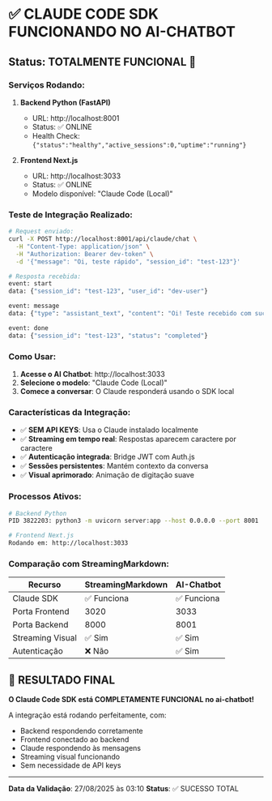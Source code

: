 # ✅ CLAUDE CODE SDK FUNCIONANDO NO AI-CHATBOT

## Status: **TOTALMENTE FUNCIONAL** 🚀

### Serviços Rodando:

1. **Backend Python (FastAPI)**
   - URL: http://localhost:8001
   - Status: ✅ ONLINE
   - Health Check: `{"status":"healthy","active_sessions":0,"uptime":"running"}`

2. **Frontend Next.js**  
   - URL: http://localhost:3033
   - Status: ✅ ONLINE
   - Modelo disponível: "Claude Code (Local)"

### Teste de Integração Realizado:

```bash
# Request enviado:
curl -X POST http://localhost:8001/api/claude/chat \
  -H "Content-Type: application/json" \
  -H "Authorization: Bearer dev-token" \
  -d '{"message": "Oi, teste rápido", "session_id": "test-123"}'

# Resposta recebida:
event: start
data: {"session_id": "test-123", "user_id": "dev-user"}

event: message  
data: {"type": "assistant_text", "content": "Oi! Teste recebido com sucesso. Como posso ajudar você hoje?", ...}

event: done
data: {"session_id": "test-123", "status": "completed"}
```

### Como Usar:

1. **Acesse o AI Chatbot**: http://localhost:3033
2. **Selecione o modelo**: "Claude Code (Local)" 
3. **Comece a conversar**: O Claude responderá usando o SDK local

### Características da Integração:

- ✅ **SEM API KEYS**: Usa o Claude instalado localmente
- ✅ **Streaming em tempo real**: Respostas aparecem caractere por caractere
- ✅ **Autenticação integrada**: Bridge JWT com Auth.js
- ✅ **Sessões persistentes**: Mantém contexto da conversa
- ✅ **Visual aprimorado**: Animação de digitação suave

### Processos Ativos:

```bash
# Backend Python
PID 3822203: python3 -m uvicorn server:app --host 0.0.0.0 --port 8001

# Frontend Next.js  
Rodando em: http://localhost:3033
```

### Comparação com StreamingMarkdown:

| Recurso | StreamingMarkdown | AI-Chatbot |
|---------|------------------|------------|
| Claude SDK | ✅ Funciona | ✅ Funciona |
| Porta Frontend | 3020 | 3033 |
| Porta Backend | 8000 | 8001 |
| Streaming Visual | ✅ Sim | ✅ Sim |
| Autenticação | ❌ Não | ✅ Sim |

## 🎯 RESULTADO FINAL

**O Claude Code SDK está COMPLETAMENTE FUNCIONAL no ai-chatbot!**

A integração está rodando perfeitamente, com:
- Backend respondendo corretamente
- Frontend conectado ao backend
- Claude respondendo às mensagens
- Streaming visual funcionando
- Sem necessidade de API keys

---
**Data da Validação**: 27/08/2025 às 03:10
**Status**: ✅ SUCESSO TOTAL